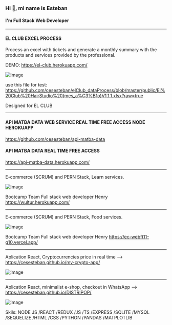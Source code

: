 ### Hi 👋, mi name is Esteban
#### I'm Full Stack Web Developer
*******************************************************************************************************************************************
#### EL CLUB EXCEL PROCESS
Process an excel with tickets and generate a monthly summary with the products and services provided by the professional. 

DEMO: https://el-club.herokuapp.com/


![image](https://user-images.githubusercontent.com/61483278/187051445-bcfb0acc-a1ab-40ed-9c4b-955a2cd8d97b.png)

use this file for test: https://github.com/cesesteban/elClub_dataProcess/blob/master/public/El%20Club%20HairStudio%20(mes_a%C3%B1o)V1.1.1.xlsx?raw=true

Designed for EL CLUB
*******************************************************************************************************************************************
#### API MATBA DATA WEB SERVICE REAL TIME FREE ACCESS NODE HEROKUAPP
https://github.com/cesesteban/api-matba-data

#### API MATBA DATA REAL TIME FREE ACCESS
https://api-matba-data.herokuapp.com/

*******************************************************************************************************************************************
E-commerce (SCRUM) and PERN Stack, Learn services.

![image](https://user-images.githubusercontent.com/61483278/122298695-7584f080-ced3-11eb-88e6-eec0fec7f7d7.png)


Bootcamp Team Full stack web developer Henry
https://wultur.herokuapp.com/

*******************************************************************************************************************************************
E-commerce (SCRUM) and PERN Stack, Food services.

![image](https://user-images.githubusercontent.com/61483278/122298606-5c7c3f80-ced3-11eb-8244-ece65abd8231.png)


Bootcamp Team Full stack web developer Henry
https://ec-webft11-g10.vercel.app/


*******************************************************************************************************************************************
Aplication React, Cryptocurrencies price in real time --> https://cesesteban.github.io/my-crypto-app/

![image](https://user-images.githubusercontent.com/61483278/122298676-6f8f0f80-ced3-11eb-9fc3-8b0c62dc7d2c.png)

*******************************************************************************************************************************************
Aplication React, minimalist e-shop, checkout in WhatsApp --> https://cesesteban.github.io/DISTRIPOP/

![image](https://user-images.githubusercontent.com/61483278/122298647-6605a780-ced3-11eb-88c9-c762adda1b1f.png)







Skils: NODE JS /REACT /REDUX /JS /TS /EXPRESS /SQLITE /MYSQL /SEQUELIZE /HTML /CSS /PYTHON /PANDAS /MATPLOTLIB



